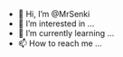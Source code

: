- 👋 Hi, I’m @MrSenki
- 👀 I’m interested in ...
- 🌱 I’m currently learning ...
- 📫 How to reach me ...

<!---
MrSenki/MrSenki is a ✨ special ✨ repository because its `README.md` (this file) appears on your GitHub profile.
You can click the Preview link to take a look at your changes.
--->
